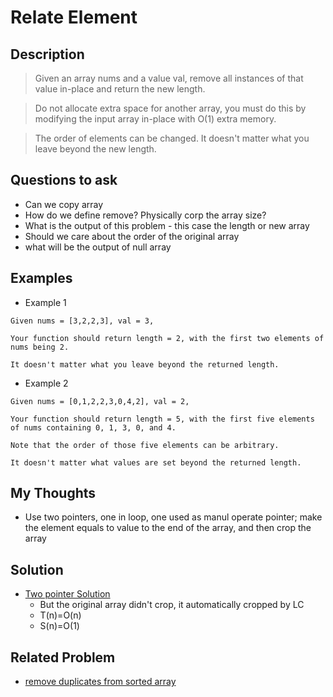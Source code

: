# Relate Element
## Description
>Given an array nums and a value val, remove all instances of that value in-place and return the new length.

>Do not allocate extra space for another array, you must do this by modifying the input array in-place with O(1) extra memory.

>The order of elements can be changed. It doesn't matter what you leave beyond the new length.

## Questions to ask
* Can we copy array
* How do we define remove? Physically corp the array size?
* What is the output of this problem - this case the length or new array
* Should we care about the order of the original array
* what will be the output of null array


## Examples
* Example 1
```
Given nums = [3,2,2,3], val = 3,

Your function should return length = 2, with the first two elements of nums being 2.

It doesn't matter what you leave beyond the returned length.
```
* Example 2
```
Given nums = [0,1,2,2,3,0,4,2], val = 2,

Your function should return length = 5, with the first five elements of nums containing 0, 1, 3, 0, and 4.

Note that the order of those five elements can be arbitrary.

It doesn't matter what values are set beyond the returned length.
```

## My Thoughts
* Use two pointers, one in loop, one used as manul operate pointer; make the element equals to value to the end of the array, and then crop the array

## Solution
* [Two pointer Solution](https://github.com/VanessaTang95/Algorithm/blob/master/Algorithm%20studying%20and%20practicing/Immoc/master_algorithmInterview/Array/RemoveElements.java)
  - But the original array didn't crop, it automatically cropped by LC
  - T(n)=O(n)
  - S(n)=O(1)
## Related Problem
* [remove duplicates from sorted array](https://github.com/VanessaTang95/Algorithm/blob/master/Algorithm%20studying%20and%20practicing/Immoc/master_algorithmInterview/Array/Remove%20Duplicated%20from%20sorted%20Array.md)
